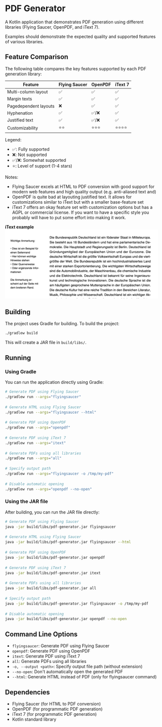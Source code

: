 # PDF Generator

A Kotlin application that demonstrates PDF generation using different libraries (Flying Saucer, OpenPDF, and iText 7).

Examples should demonstrate the expected quality and supported features of various libraries.

## Feature Comparison

The following table compares the key features supported by each PDF generation library:

| Feature | Flying Saucer | OpenPDF | iText 7 |
|---------|--------------|---------|---------|
| Multi-column layout | ✅ | ✅ | ✅ |
| Margin texts | ✅ | ✅ | ✅ |
| Pagedependent layouts | ❌ | ✅ | ✅ |
| Hyphenation | ✅ | ✅/❌ | ✅ |
| Justified text | ✅ | ✅/❌ | ✅ |
| Customizability | ⭐⭐ | ⭐⭐⭐ | ⭐⭐⭐⭐ |

Legend:
- ✅: Fully supported
- ❌: Not supported
- ✅/❌: Somewhat supported
- ⭐: Level of support (1-4 stars)

Notes:
- Flying Saucer excels at HTML to PDF conversion with good support for modern web features and high quality output (e.g. anti-aliased text and)
- OpenPDF is quite bad at layouting justified text. It allows for customizations similar to iText but with a smaller base-feature set
- iText 7 offers an okay feature set with customization options but has a AGPL or commercial license. If you want to have a specific style you probably will have to put some effort into making it work.

**iText example**
![Margin-text example](./assets/itext_margin.png)

## Building

The project uses Gradle for building. To build the project:

```bash
./gradlew build
```

This will create a JAR file in `build/libs/`.

## Running

### Using Gradle

You can run the application directly using Gradle:

```bash
# Generate PDF using Flying Saucer
./gradlew run --args="flyingsaucer"

# Generate HTML using Flying Saucer
./gradlew run --args="flyingsaucer --html"

# Generate PDF using OpenPDF
./gradlew run --args="openpdf"

# Generate PDF using iText 7
./gradlew run --args="itext"

# Generate PDFs using all libraries
./gradlew run --args="all"

# Specify output path
./gradlew run --args="flyingsaucer -o /tmp/my-pdf"

# Disable automatic opening
./gradlew run --args="openpdf --no-open"
```

### Using the JAR file

After building, you can run the JAR file directly:

```bash
# Generate PDF using Flying Saucer
java -jar build/libs/pdf-generator.jar flyingsaucer

# Generate HTML using Flying Saucer
java -jar build/libs/pdf-generator.jar flyingsaucer --html

# Generate PDF using OpenPDF
java -jar build/libs/pdf-generator.jar openpdf

# Generate PDF using iText 7
java -jar build/libs/pdf-generator.jar itext

# Generate PDFs using all libraries
java -jar build/libs/pdf-generator.jar all

# Specify output path
java -jar build/libs/pdf-generator.jar flyingsaucer -o /tmp/my-pdf

# Disable automatic opening
java -jar build/libs/pdf-generator.jar openpdf --no-open
```

## Command Line Options

- `flyingsaucer`: Generate PDF using Flying Saucer
- `openpdf`: Generate PDF using OpenPDF
- `itext`: Generate PDF using iText 7
- `all`: Generate PDFs using all libraries
- `-o, --output <path>`: Specify output file path (without extension)
- `--no-open`: Don't automatically open the generated PDF
- `--html`: Generate HTML instead of PDF (only for flyingsaucer command)

## Dependencies

- Flying Saucer (for HTML to PDF conversion)
- OpenPDF (for programmatic PDF generation)
- iText 7 (for programmatic PDF generation)
- Kotlin standard library 
